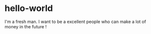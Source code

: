 # hello-world
I'm a fresh man. I want to be a excellent people who can make a lot of money in the future !
